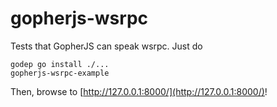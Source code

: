 # gopherjs-wsrpc

Tests that GopherJS can speak wsrpc. Just do

    godep go install ./...
    gopherjs-wsrpc-example

Then, browse to [http://127.0.0.1:8000/](http://127.0.0.1:8000/)!
